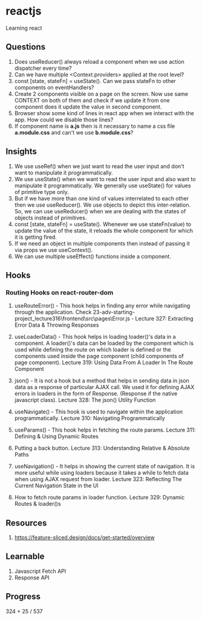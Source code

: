# reactjs

Learning react

## Questions

1. Does useReducer() always reload a component when we use action dispatcher every time?
2. Can we have multiple <Context.providers> applied at the root level?
3. const [state, stateFn] = useState(). Can we pass stateFn to other components on eventHandlers?
4. Create 2 components visible on a page on the screen. Now use same CONTEXT on both of them and check if we update it from one component does it update the value in second component.
5. Browser show some kind of lines in react app when we interact with the app. How could we disable those lines?
6. If component name is **a.js** then is it necessary to name a css file **a.module.css** and can't we use **b.module.css**?

## Insights

1. We use useRef() when we just want to read the user input and don't want to manipulate it programmatically.
2. We use useState() when we want to read the user input and also want to manipulate it programmatically. We generally use useState() for values of primitive type only.
3. But if we have more than one kind of values interrelated to each other then we use useReducer(). We use objects to depict this inter-relation. So, we can use useReducer() when we are dealing with the states of objects instead of primitives.
4. const [state, stateFn] = useState(). Whenever we use stateFn(value) to update the value of the state, it reloads the whole component for which it is getting fired.
5. If we need an object in multiple components then instead of passing it via props we use useContext().
6. We can use multiple useEffect() functions inside a component.

## Hooks

### Routing Hooks on react-router-dom

1. useRouteError() - This hook helps in finding any error while navigating through the application. Check 23-adv-starting-project_lecture316\frontend\src\pages\Error.js - Lecture 327: Extracting Error Data & Throwing Responses

2. useLoaderData() - This hook helps in loading loader()'s data in a component. A loader()'s data can be loaded by the component which is used while defining the route on which loader is defined or the components used inside the page component (child components of page component). Lecture 319: Using Data From A Loader In The Route Component

3. json() - It is not a hook but a method that helps in sending data in json data as a response of particular AJAX call. We used it for defining AJAX errors in loaders in the form of Response. (Response if the native javascript class). Lecture 328: The json() Utility Function

4. useNavigate() - This hook is used to navigate within the application programmatically. Lecture 310: Navigating Programmatically

5. useParams() - This hook helps in fetching the route params. Lecture 311: Defining & Using Dynamic Routes

6. Putting a back button. Lecture 313: Understanding Relative & Absolute Paths

7. useNavigation() - It helps in showing the current state of navigation. It is more useful while using loaders because it takes a while to fetch data when using AJAX request from loader. Lecture 323: Reflecting The Current Navigation State in the UI

8. How to fetch route params in loader function. Lecture 329: Dynamic Routes & loader()s

## Resources

1. https://feature-sliced.design/docs/get-started/overview

## Learnable

1. Javascript Fetch API
2. Response API

## Progress

324 + 25 / 537
